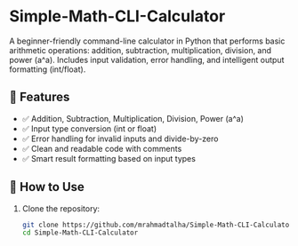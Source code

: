 # Simple-Math-CLI-Calculator

A beginner-friendly command-line calculator in Python that performs basic arithmetic operations: addition, subtraction, multiplication, division, and power (a^a). Includes input validation, error handling, and intelligent output formatting (int/float).

## 🔧 Features

- ✅ Addition, Subtraction, Multiplication, Division, Power (a^a)
- ✅ Input type conversion (int or float)
- ✅ Error handling for invalid inputs and divide-by-zero
- ✅ Clean and readable code with comments
- ✅ Smart result formatting based on input types

## 🚀 How to Use

1. Clone the repository:
   ```bash
   git clone https://github.com/mrahmadtalha/Simple-Math-CLI-Calculator.git
   cd Simple-Math-CLI-Calculator
